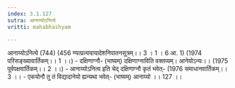 ```yaml
---
index: 3.1.127
sutra: आनाय्योऽनित्ये
vritti: mahabhashyam

---
```

 आनाय्योऽनित्ये (744) (456 ण्यत्प्रत्ययायादेशनिपातनसूत्रम्।। 3 । 1 । 6 आ. 1) (1974 परिसङ्ख्यावार्तिकम्।। 1 ।।) - दक्षिणाग्नौ- (भाष्यम्) दक्षिणाग्नाविति वक्तव्यम्। आनेयोऽन्यः।। (1975 पूर्वपक्षवार्तिकम्।। 2 ।।) - आनाय्योऽनित्य इति चेद् दक्षिणाग्नौ कृतं भवेत्- (1976 समाधानवार्तिकम्।। 3 ।। - एकयोनौ तु तं विद्यादानेयो ह्यन्यथा भवेत्- (भाष्यम्) आनाय्यो ।। 127 ।। 
